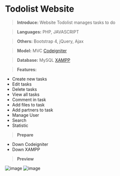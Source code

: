 # Todolist Website

>**Introduce:** Website Todolist manages tasks to do

>**Languages:** PHP, JAVASCRIPT

>**Others:** Bootstrap 4, jQuery, Ajax

>**Model:** MVC [Codeigniter](https://codeigniter.com/)

>**Database:** MySQL [XAMPP](https://www.apachefriends.org/download.html)

>**Features:**
- Create new tasks
- Edit tasks
- Delete tasks
- View all tasks
- Comment in task
- Add files to task
- Add partners to task
- Manage User
- Search
- Statistic

>**Prepare**
- Down Codeigniter
- Down XAMPP

>**Preview**

![image](https://user-images.githubusercontent.com/68319165/170261126-2a408e2f-1eb3-4901-8acd-b81f55d4f8eb.png)
![image](https://user-images.githubusercontent.com/68319165/170261186-6d18d95d-a469-4140-9893-20f65587b314.png)




